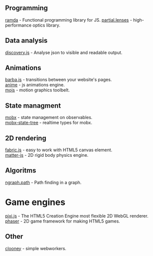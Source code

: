 ## Programming
[ramda](https://github.com/ramda/ramda) - Functional programming library for JS.
[partial.lenses](https://github.com/calmm-js/partial.lenses) - high-performance optics library.

## Data analysis
[discovery.js](https://github.com/discoveryjs/discovery) - Analyse json to visible and readable output.

## Animations
[barba.js](https://github.com/barbajs/barba) - transitions between your website's pages.  
[anime](https://github.com/juliangarnier/anime) - js animations engine.  
[mojs](https://github.com/mojs/mojs) - motion graphics toolbelt.

## State managment
[mobx](https://github.com/mobxjs/mobx) - state management on observables.  
[mobx-state-tree](https://github.com/mobxjs/mobx-state-tree) - realtime types for mobx.

## 2D rendering
[fabric.js](https://github.com/fabricjs/fabric.js) - easy to work with HTML5 canvas element.  
[matter-js](https://github.com/liabru/matter-js) - 2D rigid body physics engine.

## Algoritms
[ngraph.path](https://github.com/anvaka/ngraph.path) - Path finding in a graph.


# Game engines
[pixi.js](https://github.com/pixijs/pixi.js) - The HTML5 Creation Engine most flexible 2D WebGL renderer.  
[phaser](https://github.com/photonstorm/phaser) - 2D game framework for making HTML5 games.

## Other
[clooney](https://github.com/GoogleChromeLabs/clooney) - simple webworkers.
